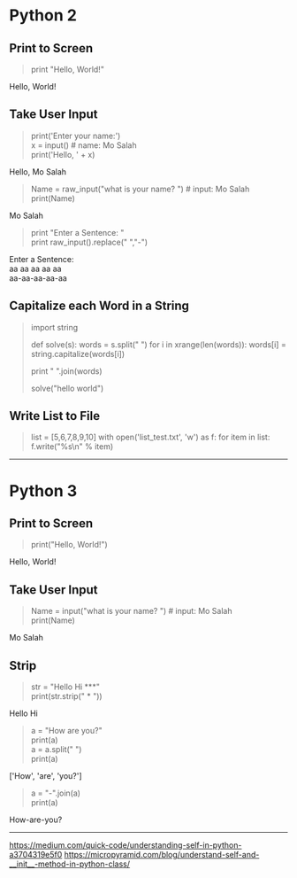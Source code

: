 # Python 2

## Print to Screen
> print "Hello, World!"

Hello, World!

## Take User Input

> print('Enter your name:') <br>
> x = input()  # name: Mo Salah <br>
> print('Hello, ' + x)  <br>

Hello, Mo Salah


> Name = raw_input("what is your name? ") # input: Mo Salah <br>
> print(Name)

Mo Salah

> print "Enter a Sentence: " <br>
> print raw_input().replace(" ","-") <br>

Enter a Sentence: <br>
aa aa aa aa aa   <br>
aa-aa-aa-aa-aa   <br>


## Capitalize each Word in a String

> import string
>
> def solve(s):
>    words = s.split(" ")
>    for i in xrange(len(words)):
>      words[i] = string.capitalize(words[i])
>    
>    print " ".join(words)
>
> solve("hello world")


## Write List to File

> list = [5,6,7,8,9,10]
> with open('list_test.txt', 'w') as f:
>    for item in list:
>        f.write("%s\n" % item)

-------------------------------------------------------------------------------------------------------------------------------
# Python 3

## Print to Screen
> print("Hello, World!")

Hello, World!

## Take User Input

> Name = input("what is your name? ") # input: Mo Salah <br>
> print(Name)

Mo Salah

## Strip

>str = "Hello Hi ***" <br>
> print(str.strip(" * ")) <br>

Hello Hi

> a = "How are you?" <br>
> print(a) <br>
> a = a.split(" ")  <br>
> print(a) <br>

['How', 'are', 'you?']


> a = "-".join(a) <br>
> print(a)

How-are-you?



-----------
https://medium.com/quick-code/understanding-self-in-python-a3704319e5f0
https://micropyramid.com/blog/understand-self-and-__init__-method-in-python-class/
